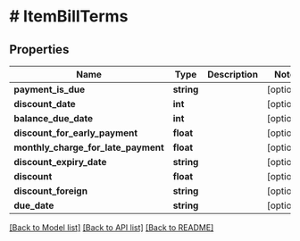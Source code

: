 # # ItemBillTerms

## Properties

Name | Type | Description | Notes
------------ | ------------- | ------------- | -------------
**payment_is_due** | **string** |  | [optional] 
**discount_date** | **int** |  | [optional] 
**balance_due_date** | **int** |  | [optional] 
**discount_for_early_payment** | **float** |  | [optional] 
**monthly_charge_for_late_payment** | **float** |  | [optional] 
**discount_expiry_date** | **string** |  | [optional] 
**discount** | **float** |  | [optional] 
**discount_foreign** | **string** |  | [optional] 
**due_date** | **string** |  | [optional] 

[[Back to Model list]](../../README.md#documentation-for-models) [[Back to API list]](../../README.md#documentation-for-api-endpoints) [[Back to README]](../../README.md)


